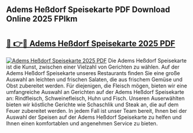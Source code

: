 ## Adems Heßdorf Speisekarte PDF Download Online 2025 FPIkm

# <h2><a href="http://gccqkag.nevu.top/?p=Adems+He%c3%9fdorf+Speisekarte">🔗 👉🔴 Adems Heßdorf Speisekarte 2025 PDF</a></h2>

[![Adems Heßdorf Speisekarte 2025 PDF](https://i.imgur.com/dBaPXMq.png)](http://gccqkag.nevu.top/?p=Adems+He%c3%9fdorf+Speisekarte)
Die Adems Heßdorf Speisekarte ist die Kunst, zwischen einer Vielzahl von Gerichten zu wählen. Auf der Adems Heßdorf Speisekarte unseres Restaurants finden Sie eine große Auswahl an leichten und frischen Salaten, die aus frischem Gemüse und Obst zubereitet werden. Für diejenigen, die Fleisch mögen, bieten wir eine umfangreiche Auswahl an Gerichten auf der Adems Heßdorf Speisekarte an: Rindfleisch, Schweinefleisch, Huhn und Fisch. Unseren Auserwählten bieten wir köstliche Gerichte wie Schaschlik und Steak an, die auf dem Feuer zubereitet werden. In jedem Fall ist unser Team bereit, Ihnen bei der Auswahl der Speisen auf der Adems Heßdorf Speisekarte zu helfen und Ihnen einen komfortablen und angenehmen Service zu bieten.
